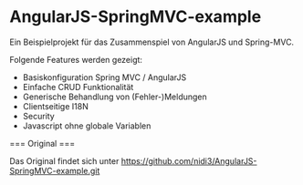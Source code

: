 AngularJS-SpringMVC-example
===========================

Ein Beispielprojekt für das Zusammenspiel von AngularJS und Spring-MVC.

Folgende Features werden gezeigt:
- Basiskonfiguration Spring MVC / AngularJS
- Einfache CRUD Funktionalität
- Generische Behandlung von (Fehler-)Meldungen
- Clientseitige I18N
- Security
- Javascript ohne globale Variablen

=== Original ===

Das Original findet sich unter https://github.com/nidi3/AngularJS-SpringMVC-example.git